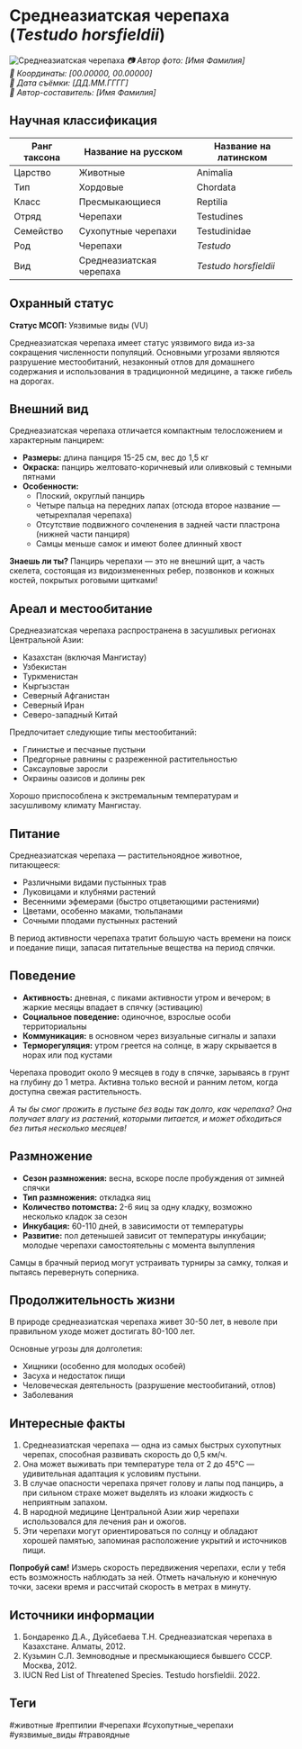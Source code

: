 # Среднеазиатская черепаха (*Testudo horsfieldii*)

![Среднеазиатская черепаха](../assets/testudo_horsfieldii.jpg)
*📷 Автор фото: [Имя Фамилия]*  
*📍 Координаты: [00.00000, 00.00000]*  
*📆 Дата съёмки: [ДД.ММ.ГГГГ]*  
*👤 Автор-составитель: [Имя Фамилия]*

## Научная классификация

| Ранг таксона |     Название на русском    | Название на латинском|
|---|---|---|
| Царство | Животные | Animalia |
| Тип | Хордовые | Chordata |
| Класс | Пресмыкающиеся | Reptilia |
| Отряд | Черепахи | Testudines |
| Семейство | Сухопутные черепахи | Testudinidae |
| Род | Черепахи | *Testudo* |
| Вид | Среднеазиатская черепаха | *Testudo horsfieldii* |

## Охранный статус

**Статус МСОП:** Уязвимые виды (VU)

Среднеазиатская черепаха имеет статус уязвимого вида из-за сокращения численности популяций. Основными угрозами являются разрушение местообитаний, незаконный отлов для домашнего содержания и использования в традиционной медицине, а также гибель на дорогах.

## Внешний вид

Среднеазиатская черепаха отличается компактным телосложением и характерным панцирем:
- **Размеры:** длина панциря 15-25 см, вес до 1,5 кг
- **Окраска:** панцирь желтовато-коричневый или оливковый с темными пятнами
- **Особенности:** 
  - Плоский, округлый панцирь
  - Четыре пальца на передних лапах (отсюда второе название — четырехпалая черепаха)
  - Отсутствие подвижного сочленения в задней части пластрона (нижней части панциря)
  - Самцы меньше самок и имеют более длинный хвост

**Знаешь ли ты?**
Панцирь черепахи — это не внешний щит, а часть скелета, состоящая из видоизмененных ребер, позвонков и кожных костей, покрытых роговыми щитками!

## Ареал и местообитание

Среднеазиатская черепаха распространена в засушливых регионах Центральной Азии:
- Казахстан (включая Мангистау)
- Узбекистан
- Туркменистан
- Кыргызстан
- Северный Афганистан
- Северный Иран
- Северо-западный Китай

Предпочитает следующие типы местообитаний:
- Глинистые и песчаные пустыни
- Предгорные равнины с разреженной растительностью
- Саксауловые заросли
- Окраины оазисов и долины рек

Хорошо приспособлена к экстремальным температурам и засушливому климату Мангистау.

## Питание

Среднеазиатская черепаха — растительноядное животное, питающееся:
- Различными видами пустынных трав
- Луковицами и клубнями растений
- Весенними эфемерами (быстро отцветающими растениями)
- Цветами, особенно маками, тюльпанами
- Сочными плодами пустынных растений

В период активности черепаха тратит большую часть времени на поиск и поедание пищи, запасая питательные вещества на период спячки.

## Поведение

- **Активность:** дневная, с пиками активности утром и вечером; в жаркие месяцы впадает в спячку (эстивацию)
- **Социальное поведение:** одиночное, взрослые особи территориальны
- **Коммуникация:** в основном через визуальные сигналы и запахи
- **Терморегуляция:** утром греется на солнце, в жару скрывается в норах или под кустами

Черепаха проводит около 9 месяцев в году в спячке, зарываясь в грунт на глубину до 1 метра. Активна только весной и ранним летом, когда доступна свежая растительность.

*А ты бы смог прожить в пустыне без воды так долго, как черепаха? Она получает влагу из растений, которыми питается, и может обходиться без питья несколько месяцев!*

## Размножение

- **Сезон размножения:** весна, вскоре после пробуждения от зимней спячки
- **Тип размножения:** откладка яиц
- **Количество потомства:** 2-6 яиц за одну кладку, возможно несколько кладок за сезон
- **Инкубация:** 60-110 дней, в зависимости от температуры
- **Развитие:** пол детенышей зависит от температуры инкубации; молодые черепахи самостоятельны с момента вылупления

Самцы в брачный период могут устраивать турниры за самку, толкая и пытаясь перевернуть соперника.

## Продолжительность жизни

В природе среднеазиатская черепаха живет 30-50 лет, в неволе при правильном уходе может достигать 80-100 лет.

Основные угрозы для долголетия:
- Хищники (особенно для молодых особей)
- Засуха и недостаток пищи
- Человеческая деятельность (разрушение местообитаний, отлов)
- Заболевания

## Интересные факты

1. Среднеазиатская черепаха — одна из самых быстрых сухопутных черепах, способная развивать скорость до 0,5 км/ч.
2. Она может выживать при температуре тела от 2 до 45°C — удивительная адаптация к условиям пустыни.
3. В случае опасности черепаха прячет голову и лапы под панцирь, а при сильном страхе может выделять из клоаки жидкость с неприятным запахом.
4. В народной медицине Центральной Азии жир черепахи использовался для лечения ран и ожогов.
5. Эти черепахи могут ориентироваться по солнцу и обладают хорошей памятью, запоминая расположение укрытий и источников пищи.

**Попробуй сам!**
Измерь скорость передвижения черепахи, если у тебя есть возможность наблюдать за ней. Отметь начальную и конечную точки, засеки время и рассчитай скорость в метрах в минуту.

## Источники информации

1. Бондаренко Д.А., Дуйсебаева Т.Н. Среднеазиатская черепаха в Казахстане. Алматы, 2012.
2. Кузьмин С.Л. Земноводные и пресмыкающиеся бывшего СССР. Москва, 2012.
3. IUCN Red List of Threatened Species. Testudo horsfieldii. 2022.

## Теги

#животные #рептилии #черепахи #сухопутные_черепахи #уязвимые_виды #травоядные 